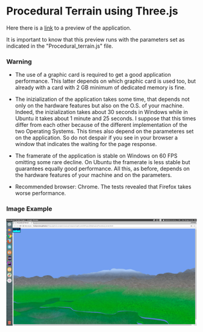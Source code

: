 
# Procedural Terrain using Three.js

Here there is a [link](http://htmlpreview.github.io/?https://github.com/pierlumanzu/ComputerGraphicsAnd3dProject/blob/master/Procedural_terrain.html) to a preview of the application.

It is important to know that this preview runs with the parameters set as indicated in the "Procedural_terrain.js" file.

### Warning

- The use of a graphic card is required to get a good application performance. This latter depends on which graphic card is used too, but already with a card with 2 GB minimum of dedicated memory is fine.

- The inizialization of the application takes some time, that depends not only on the hardware features but also on the O.S. of your machine. Indeed, the inizialization takes about 30 seconds in Windows while in Ubuntu it takes about 1 minute and 25 seconds. I suppose that this times differ from each other because of the different implementation of the two Operating Systems. This times also depend on the parameteres set on the application. So do not despair if you see in your browser a window that indicates the waiting for the page response.

- The framerate of the application is stable on Windows on 60 FPS omitting some rare decline. On Ubuntu the framerate is less stable but guarantees equally good performance. All this, as before, depends on the hardware features of your machine and on the parameters.

- Recommended browser: Chrome. The tests revealed that Firefox takes worse performance.

### Image Example

![](imageExample.png)
